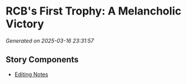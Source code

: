 # RCB's First Trophy: A Melancholic Victory

*Generated on 2025-03-16 23:31:57*

## Story Components

- [Editing Notes](./editing_notes.txt)
